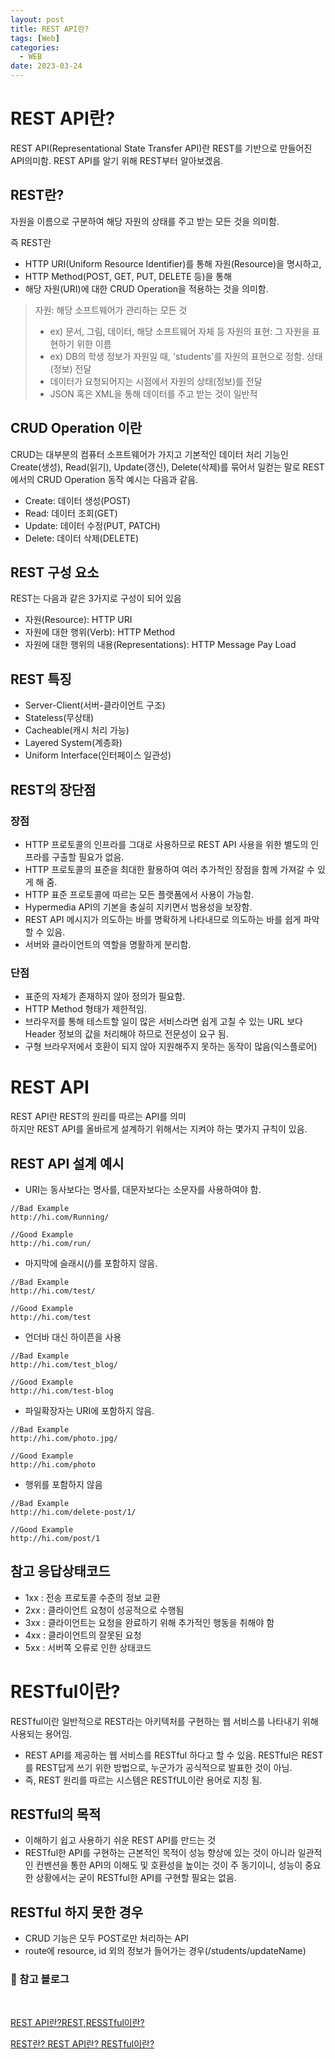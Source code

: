 ```yaml
---
layout: post
title: REST API란?
tags: [Web]
categories:
  - WEB
date: 2023-03-24
---
```


# REST API란?

REST API(Representational State Transfer API)란 REST를 기반으로 만들어진 API의미함. REST API를 알기 위해 REST부터 알아보겠음.

## REST란?

자원을 이름으로 구분하여 해당 자원의 상태를 주고 받는 모든 것을 의미함.

즉 REST란

- HTTP URI(Uniform Resource Identifier)를 통해 자원(Resource)을 명시하고,
- HTTP Method(POST, GET, PUT, DELETE 등)을 통해
- 해당 자원(URI)에 대한 CRUD Operation을 적용하는 것을 의미함.

> 자원: 해당 소프트웨어가 관리하는 모든 것
>
> - ex) 문서, 그림, 데이터, 해당 소프트웨어 자체 등
>   자원의 표현: 그 자원을 표현하기 위한 이름
> - ex) DB의 학생 정보가 자원일 때, 'students'를 자원의 표현으로 정함.
>   상태(정보) 전달
> - 데이터가 요청되어지는 시점에서 자원의 상태(정보)를 전달
> - JSON 혹은 XML을 통해 데이터를 주고 받는 것이 일반적

## CRUD Operation 이란

CRUD는 대부분의 컴퓨터 소프트웨어가 가지고 기본적인 데이터 처리 기능인 Create(생성), Read(읽기), Update(갱신), Delete(삭제)를 묶어서 일컫는 말로 REST에서의 CRUD Operation 동작 예시는 다음과 같음.

- Create: 데이터 생성(POST)
- Read: 데이터 조회(GET)
- Update: 데이터 수정(PUT, PATCH)
- Delete: 데이터 삭제(DELETE)

## REST 구성 요소

REST는 다음과 같은 3가지로 구성이 되어 있음

- 자원(Resource): HTTP URI
- 자원에 대한 행위(Verb): HTTP Method
- 자원에 대한 행위의 내용(Representations): HTTP Message Pay Load

## REST 특징

- Server-Client(서버-클라이언트 구조)
- Stateless(무상태)
- Cacheable(캐시 처리 가능)
- Layered System(계층화)
- Uniform Interface(인터페이스 일관성)

## REST의 장단점

### 장점

- HTTP 프로토콜의 인프라를 그대로 사용하므로 REST API 사용을 위한 별도의 인프라를 구출할 필요가 없음.
- HTTP 프로토콜의 표준을 최대한 활용하여 여러 추가적인 장점을 함께 가져갈 수 있게 해 줌.
- HTTP 표준 프로토콜에 따르는 모든 플랫폼에서 사용이 가능함.
- Hypermedia API의 기본을 충실히 지키면서 범용성을 보장함.
- REST API 메시지가 의도하는 바를 명확하게 나타내므로 의도하는 바를 쉽게 파악할 수 있음.
- 서버와 클라이언트의 역할을 명활하게 분리함.

### 단점

- 표준의 자체가 존재하지 않아 정의가 필요함.
- HTTP Method 형태가 제한적임.
- 브라우저를 통해 테스트할 일이 많은 서비스라면 쉽게 고칠 수 있는 URL 보다 Header 정보의 값을 처리해야 하므로 전문성이 요구 됨.
- 구형 브라우저에서 호환이 되지 않아 지원해주지 못하는 동작이 많음(익스플로어)

# REST API

REST API란 REST의 원리를 따르는 API를 의미  
하지만 REST API를 올바르게 설계하기 위해서는 지켜야 하는 몇가지 규칙이 있음.

## REST API 설계 예시

- URI는 동사보다는 명사를, 대문자보다는 소문자를 사용하여야 함.

```
//Bad Example
http://hi.com/Running/

//Good Example
http://hi.com/run/
```

- 마지막에 슬래시(/)를 포함하지 않음.

```
//Bad Example
http://hi.com/test/

//Good Example
http://hi.com/test
```

- 언더바 대신 하이픈을 사용

```
//Bad Example
http://hi.com/test_blog/

//Good Example
http://hi.com/test-blog
```

- 파일확장자는 URI에 포함하지 않음.

```
//Bad Example
http://hi.com/photo.jpg/

//Good Example
http://hi.com/photo
```

- 행위를 포함하지 않음

```
//Bad Example
http://hi.com/delete-post/1/

//Good Example
http://hi.com/post/1
```

## 참고 응답상태코드

- 1xx : 전송 프로토콜 수준의 정보 교환
- 2xx : 클라이언트 요청이 성공적으로 수행됨
- 3xx : 클라이언트는 요청을 완료하기 위해 추가적인 행동을 취해야 함
- 4xx : 클라이언트의 잘못된 요청
- 5xx : 서버쪽 오류로 인한 상태코드

# RESTful이란?

RESTful이란 일반적으로 REST라는 아키텍처를 구현하는 웹 서비스를 나타내기 위해 사용되는 용어임.

- REST API를 제공하는 웹 서비스를 RESTful 하다고 할 수 있음.
  RESTful은 REST를 REST답게 쓰기 위한 방법으로, 누군가가 공식적으로 발표한 것이 아님.
- 즉, REST 원리를 따르는 시스템은 RESTfUL이란 용어로 지칭 됨.

## RESTful의 목적

- 이해하기 쉽고 사용하기 쉬운 REST API를 만드는 것
- RESTful한 API를 구현하는 근본적인 목적이 성능 향상에 있는 것이 아니라 일관적인 컨벤션을 통한 API의 이해도 및 호환성을 높이는 것이 주 동기이니, 성능이 중요한 상황에서는 굳이 RESTful한 API를 구현할 필요는 없음.

## RESTful 하지 못한 경우

- CRUD 기능은 모두 POST로만 처리하는 API
- route에 resource, id 외의 정보가 들어가는 경우(/students/updateName)

### 📌 참고 블로그

<br>

[REST API란?REST,RESSTful이란?](https://khj93.tistory.com/entry/%EB%84%A4%ED%8A%B8%EC%9B%8C%ED%81%AC-REST-API%EB%9E%80-REST-RESTful%EC%9D%B4%EB%9E%80)

[REST란? REST API란? RESTful이란?](https://gmlwjd9405.github.io/2018/09/21/rest-and-restful.html)
